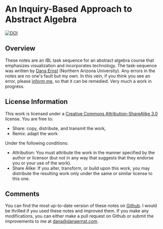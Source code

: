 # An Inquiry-Based Approach to Abstract Algebra #

[![DOI](https://zenodo.org/badge/doi/10.5281/zenodo.10874.png)](http://dx.doi.org/10.5281/zenodo.10874)

## Overview
These notes are an IBL task sequence for an abstract algebra course that emphasizes visualization and incorporates technology. The task-sequence was written by [Dana Ernst](http://danaernst.com) (Northern Arizona University). Any errors in the notes are no one's fault but my own. In this vein, if you think you see an error, please [inform me](mailto:dana@danaernst.com), so that it can be remedied. Very much a work in progress.

## License Information
This work is licensed under a [Creative Commons Attribution-ShareAlike 3.0](http://creativecommons.org/licenses/by-sa/3.0/us/) license.  You are free to:

* Share: copy, distribute, and transmit the work,
* Remix: adapt the work

Under the following conditions:

* Attribution: You must attribute the work in the manner specified by the author or licensor (but not in any way that suggests that they endorse you or your use of the work).
* Share Alike: If you alter, transform, or build upon this work, you may distribute the resulting work only under the same or similar license to this one.

## Comments
You can find the most up-to-date version of these notes on [Github](http://dcernst.github.io/IBL-AbstractAlgebra/).  I would be thrilled if you used these notes and improved them.  If you make any modifications, you can either make a pull request on Github or submit the improvements to me at [dana@danaernst.com](dana@danaernst.com).
